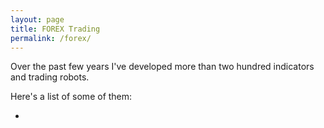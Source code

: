 ```yaml
---
layout: page
title: FOREX Trading
permalink: /forex/
---
```

Over the past few years I've developed more than two hundred indicators and trading robots.

Here's a list of some of them:

- 